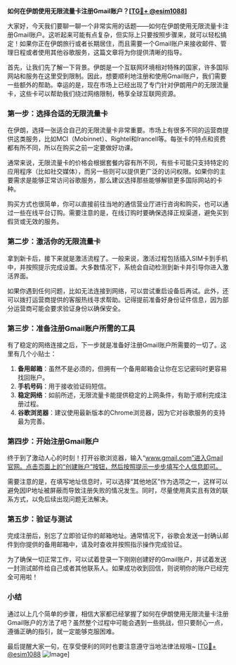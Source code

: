 **如何在伊朗使用无限流量卡注册Gmail账户？[[TG💪+ @esim1088](https://t.me/s/esim1088)]**

大家好，今天我们要聊一聊一个非常实用的话题——如何在伊朗使用无限流量卡注册Gmail账户。这听起来可能有点复杂，但实际上只要按照步骤来，就可以轻松搞定！如果你正在伊朗旅行或者长期居住，而且需要一个Gmail账户来接收邮件、管理日程或者使用其他谷歌服务，这篇文章将为你提供清晰的指导。

首先，让我们先了解一下背景。伊朗是一个互联网环境相对特殊的国家，许多国际网站和服务在这里受到限制。因此，想要顺利地注册和使用Gmail账户，我们需要一些额外的帮助。幸运的是，现在市场上已经出现了专门针对伊朗用户的无限流量卡，这些卡可以帮助我们绕过网络限制，畅享全球互联网资源。

### 第一步：选择合适的无限流量卡

在伊朗，选择一张适合自己的无限流量卡非常重要。市场上有很多不同的运营商提供这类服务，比如MCI（Mobinnet）、Rightel和Irancell等。每张卡的特点和资费都有所不同，所以在购买之前一定要做好功课。

通常来说，无限流量卡的价格会根据套餐内容有所不同，有些卡可能只支持特定的应用程序（比如社交媒体），而另一些则可以提供更广泛的访问权限。如果你的主要需求是能够正常访问谷歌服务，那么建议选择那些能够解锁更多国际网站的卡种。

购买方式也很简单，你可以直接前往当地的通信营业厅进行咨询和购买，也可以通过一些在线平台订购。需要注意的是，在线订购时要确保选择正规渠道，避免买到假货或无效的服务。

### 第二步：激活你的无限流量卡

拿到新卡后，接下来就是激活流程了。一般来说，激活过程包括插入SIM卡到手机中，并按照提示完成设置。大多数情况下，系统会自动检测到新卡并引导你进入激活界面。

如果你遇到任何问题，比如无法连接到网络，可以尝试重启设备后再试。此外，还可以拨打运营商提供的客服热线寻求帮助。记得提前准备好身份证件信息，因为部分运营商可能会要求验证身份以确保安全。

### 第三步：准备注册Gmail账户所需的工具

有了稳定的网络连接之后，下一步就是准备好注册Gmail账户所需要的一切了。这里有几个小贴士：

1. **备用邮箱**：虽然不是必须的，但拥有一个备用邮箱会让你在忘记密码时更容易找回账户。
2. **手机号码**：用于接收验证码短信。
3. **稳定网络**：如前所述，无限流量卡能提供稳定的上网条件，有助于顺利完成注册过程。
4. **谷歌浏览器**：建议使用最新版本的Chrome浏览器，因为它对谷歌服务的支持最为完善。

### 第四步：开始注册Gmail账户

终于到了激动人心的时刻！打开谷歌浏览器，输入“www.gmail.com”进入Gmail官网。点击页面上的“创建账户”按钮，然后按照提示一步步填写个人信息即可。

需要注意的是，在填写地址信息时，可以选择“其他地区”作为选项之一，这样可以避免因IP地址被屏蔽而导致注册失败的情况发生。同时，尽量使用真实且有效的联系方式，以免后续出现问题无法解决。

### 第五步：验证与测试

完成注册后，别忘了立即验证你的邮箱地址。通常情况下，谷歌会发送一封确认邮件到你提供的备用邮箱中，请及时查收并按照指示操作完成验证。

为了确保一切正常工作，可以试着登录一下刚刚创建好的Gmail账户，并试着发送一封测试邮件给自己或者其他联系人。如果成功收到回信，则说明你的账户已经完全可用啦！

### 小结

通过以上几个简单的步骤，相信大家都已经掌握了如何在伊朗使用无限流量卡注册Gmail账户的方法了吧？虽然整个过程中可能会遇到一些挑战，但只要耐心一点，遵循正确的指引，就一定能够克服困难。

最后提醒大家一句，在享受便利的同时也要注意遵守当地法律法规哦~ [[TG💪+ @esim1088](https://t.me/s/esim1088) ![Image](https://i.postimg.cc/4NQfJmqS/Snipaste-2025-05-13-00-14-12.png)]